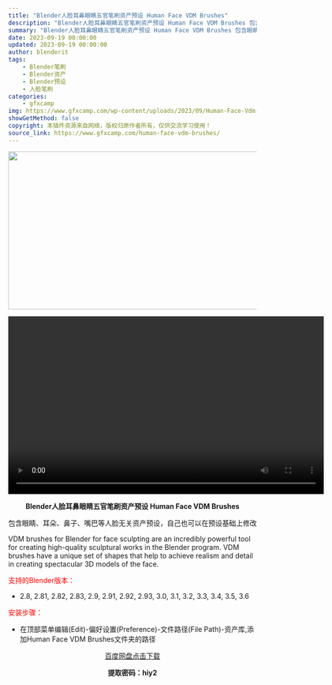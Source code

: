 ```yaml
---
title: "Blender人脸耳鼻眼睛五官笔刷资产预设 Human Face VDM Brushes"
description: "Blender人脸耳鼻眼睛五官笔刷资产预设 Human Face VDM Brushes 包含眼睛、耳朵、鼻子、嘴巴等人脸无关资产预设，自己也可以在预设基础上修改 VDM brushes for Bl..."
summary: "Blender人脸耳鼻眼睛五官笔刷资产预设 Human Face VDM Brushes 包含眼睛、耳朵、鼻子、嘴巴等人脸无关资产预设，自己也可以在预设基础上修改 VDM brushes for Bl..."
date: 2023-09-19 00:00:00
updated: 2023-09-19 00:00:00
author: blenderit
tags: 
    - Blender笔刷
    - Blender资产
    - Blender预设
    - 人脸笔刷
categories:
    - gfxcamp
img: https://www.gfxcamp.com/wp-content/uploads/2023/09/Human-Face-Vdm-Brushes-For-Blender.jpg
showGetMethod: false
copyright: 本插件资源来自网络，版权归原作者所有，仅供交流学习使用！
source_link: https://www.gfxcamp.com/human-face-vdm-brushes/
---
```

<div><p><img decoding="async" class="aligncenter size-full wp-image-115137" src="https://www.gfxcamp.com/wp-content/uploads/2023/09/Human-Face-Vdm-Brushes-For-Blender.jpg" data-src="https://www.gfxcamp.com/wp-content/uploads/2023/09/Human-Face-Vdm-Brushes-For-Blender.jpg" alt="" width="640" height="320" data-srcset="https://www.gfxcamp.com/wp-content/uploads/2023/09/Human-Face-Vdm-Brushes-For-Blender.jpg 640w, https://www.gfxcamp.com/wp-content/uploads/2023/09/Human-Face-Vdm-Brushes-For-Blender-150x75.jpg 150w" data-sizes="(max-width: 640px) 100vw, 640px"><br>
</p><center><div style="width: 640px;" class="wp-video"><!--[if lt IE 9]><script>document.createElement('video');</script><![endif]-->
<video class="wp-video-shortcode" id="video-115136-1" width="640" height="360" preload="true" controls="controls"><source type="video/mp4" src="http://cloud.video.taobao.com/play/u/null/p/1/e/6/t/1/428281137738.mp4?_=1"></source><a href="http://cloud.video.taobao.com/play/u/null/p/1/e/6/t/1/428281137738.mp4">http://cloud.video.taobao.com/play/u/null/p/1/e/6/t/1/428281137738.mp4</a></video></div></center><p style="text-align: center;"><strong>Blender人脸耳鼻眼睛五官笔刷资产预设 Human Face VDM Brushes</strong></p><p>包含眼睛、耳朵、鼻子、嘴巴等人脸无关资产预设，自己也可以在预设基础上修改</p><p>VDM brushes for Blender for face sculpting are an incredibly powerful tool for creating high-quality sculptural works in the Blender program. VDM brushes have a unique set of shapes that help to achieve realism and detail in creating spectacular 3D models of the face.</p><p style="text-align: left;"><span style="color: #ff0000;">支持的Blender版本：</span></p><ul>
<li style="text-align: left;">2.8, 2.81, 2.82, 2.83, 2.9, 2.91, 2.92, 2.93, 3.0, 3.1, 3.2, 3.3, 3.4, 3.5, 3.6</li>
</ul><p style="text-align: left;"><span style="color: #ff0000;">安装步骤：</span></p><ul>
<li>在顶部菜单编辑(Edit)-偏好设置(Preference)-文件路径(File Path)-资产库,添加Human Face VDM Brushes文件夹的路径</li>
</ul><p style="text-align: center;"><a class="maxbutton-3 maxbutton maxbutton-baidu" target="_blank" rel="noopener" href="https://pan.baidu.com/s/1YNNMvGK2-pwWBMlNB743dA?pwd=hiy2"><span class="mb-text">百度网盘点击下载</span></a></p><p style="text-align: center;"><strong>提取密码：hiy2</strong></p></div>